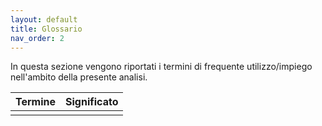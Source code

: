 ```yaml
---
layout: default
title: Glossario
nav_order: 2
---
```


In questa sezione vengono riportati i termini di frequente utilizzo/impiego nell'ambito della presente analisi.

| Termine | Significato                       |
| :------ | :-------------------------------- |
| | |
